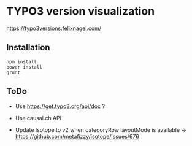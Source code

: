 # TYPO3 version visualization

https://typo3versions.felixnagel.com/


## Installation

	npm install
	bower install
	grunt


## ToDo

* Use https://get.typo3.org/api/doc ?

* Use causal.ch API

* Update Isotope to v2 when categoryRow layoutMode is available
	-> https://github.com/metafizzy/isotope/issues/676
